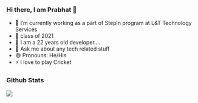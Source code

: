 ### Hi there, I am Prabhat 👋

- 🔭 I’m currently working as a part of StepIn program at L&T Technology Services
- 🌱 class of 2021
- 👯 I am a 22 years old developer....
- 💬 Ask me about any tech related stuff
- 😄 Pronouns: He/His
- ⚡ I love to play Cricket

### Github Stats

<img src="https://github-readme-stats.vercel.app/api?username=PrabhatRoshan&&show_icons=true&title_color=ffffff&icon_color=bb2acf&text_color=daf7dc&bg_color=151515">
